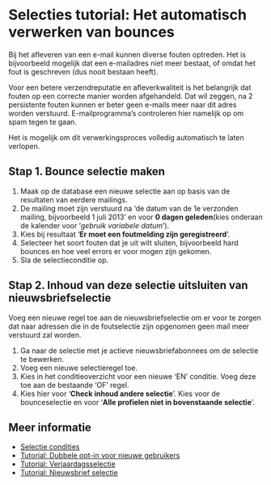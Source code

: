 # Selecties tutorial: Het automatisch verwerken van bounces

Bij het afleveren van een e-mail kunnen diverse fouten optreden. Het is
bijvoorbeeld mogelijk dat een e-mailadres niet meer bestaat, of omdat
het fout is geschreven (dus nooit bestaan heeft).

Voor een betere verzendreputatie en afleverkwaliteit is het belangrijk
dat fouten op een correcte manier worden afgehandeld. Dat wil zeggen, na
2 persistente fouten kunnen er beter geen e-mails meer naar dit adres
worden verstuurd. E-mailprogramma’s controleren hier namelijk op om spam
tegen te gaan.

Het is mogelijk om dit verwerkingsproces volledig automatisch te laten
verlopen.

Stap 1. Bounce selectie maken
-----------------------------

1.  Maak op de database een nieuwe selectie aan op basis van
    de resultaten van eerdere mailings.
2.  De mailing moet zijn verstuurd na ‘de datum van de 1e verzonden
    mailing, bijvoorbeeld 1 juli 2013’ en voor **0 dagen geleden**(kies
    onderaan de kalender voor ‘*gebruik variabele datum*’).
4.  Kies bij resultaat ‘**Er moet een foutmelding zijn geregistreerd**’.
5.  Selecteer het soort fouten dat je uit wilt sluiten, bijvoorbeeld hard 
    bounces en hoe veel errors er voor mogen zijn gekomen.
6.  Sla de selectieconditie op.

Stap 2. Inhoud van deze selectie uitsluiten van nieuwsbriefselectie
-------------------------------------------------------------------

Voeg een nieuwe regel toe aan de nieuwsbriefselectie om er voor te
zorgen dat naar adressen die in de foutselectie zijn opgenomen geen mail
meer verstuurd zal worden.

1.  Ga naar de selectie met je actieve nieuwsbriefabonnees om de
    selectie te bewerken.
2.  Voeg een nieuwe selectieregel toe.
3.  Kies in het conditieoverzicht voor een nieuwe ‘EN’ conditie. Voeg
    deze toe aan de bestaande ‘OF’ regel.
4.  Kies hier voor ‘**Check inhoud andere selectie**’. Kies voor de
    bounceselectie en voor ‘**Alle profielen niet in bovenstaande
    selectie**’.
    
## Meer informatie

* [Selectie condities](./selections-conditions)
* [Tutorial: Dubbele opt-in voor nieuwe gebruikers](./create-a-double-optin-for-new-subscribers)
* [Tutorial: Verjaardagsselectie](./how-to-create-a-birthday-selection)
* [Tutorial: Nieuwsbrief selectie](./create-a-mailing-list)
